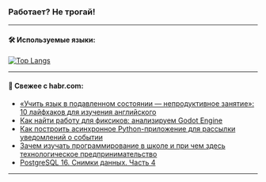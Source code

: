 ### Работает? Не трогай!

---
<!--
#### 🛠️ Technical stack:

![Java](https://img.shields.io/badge/Java-informational?logo=Oracle&style=flat&logoColor=white&color=FF4500)
![Kotlin](https://img.shields.io/badge/Kotlin-informational?logo=Kotlin&style=flat&logoColor=white&color=774D97)
![TS](https://img.shields.io/badge/TypeScript-informational?logo=typeScript&style=flat&logoColor=black&color=017acc)
![Python](https://img.shields.io/badge/Python-informational?logo=Python&style=flat&logoColor=black&color=ffdd54) <br>
![Spring](https://img.shields.io/badge/Spring-informational?logo=Spring&style=flat&logoColor=white&color=6DB33F) 
![SpringBoot](https://img.shields.io/badge/SpringBoot-informational?logo=SpringBoot&style=flat&logoColor=white&color=6DB33F)
![Nest](https://img.shields.io/badge/NestJS-informational?logo=NestJS&style=flat&logoColor=white&color=E0234E) 
![NodeJS](https://img.shields.io/badge/NodeJS-informational?logo=node.js&style=flat&logoColor=white&color=70A760)<br>
![PostgreSQL](https://img.shields.io/badge/PostgreSQL-informational?logo=PostgreSQL&style=flat&logoColor=white&color=DAA520)
![MongoDB](https://img.shields.io/badge/MongoDB-informational?logo=MongoDB&style=flat&logoColor=white&color=870000)
![Apache](https://img.shields.io/badge/Apache-informational?logo=apache&style=flat&logoColor=white&color=f74e28)

___ 
-->

#### 🛠️ Используемые языки:

[![Top Langs](https://github-readme-stats-u2qms2cxw-advtsettinggmailcoms-projects.vercel.app/api/top-langs/?username=zloylis&langs_count=10&hide_title=true&title_color=e6edf3&size_weight=0.5&count_weight=0.5&layout=compact&hide_progress=true&hide_border=true&theme=dracula)](https://github.com/zloylis)

<!---


####  :octocat:&nbsp;&nbsp; Статистика:

![GitHub stats](https://github-readme-stats-u2qms2cxw-advtsettinggmailcoms-projects.vercel.app/api?username=zloylis&show_icons=true&hide_border=true&theme=dracula&title_color=e6edf3&include_all_commits=true&count_private=true&hide_rank=false&hide_title=true&rank_icon=github)
-->
---

#### 💬 Свежее с habr.com:

<!-- BLOG-POST-LIST:START -->
- [«Учить язык в подавленном состоянии — непродуктивное занятие»: 10 лайфхаков для изучения английского](https://habr.com/ru/companies/yandex_praktikum/articles/834424/?utm_source=habrahabr&utm_medium=rss&utm_campaign=834424)
- [Как найти работу для фиксиков: анализируем Godot Engine](https://habr.com/ru/companies/pvs-studio/articles/834420/?utm_source=habrahabr&utm_medium=rss&utm_campaign=834420)
- [Как построить асинхронное Python-приложение для рассылки уведомлений о событии](https://habr.com/ru/companies/exolve/articles/834412/?utm_source=habrahabr&utm_medium=rss&utm_campaign=834412)
- [Зачем изучать программирование в школе и при чем здесь технологическое предпринимательство](https://habr.com/ru/articles/834370/?utm_source=habrahabr&utm_medium=rss&utm_campaign=834370)
- [PostgreSQL 16. Снимки данных. Часть 4](https://habr.com/ru/articles/833898/?utm_source=habrahabr&utm_medium=rss&utm_campaign=833898)
<!-- BLOG-POST-LIST:END -->

---
